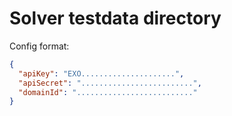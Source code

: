 # Solver testdata directory

Config format:

```json
{
  "apiKey": "EXO.....................",
  "apiSecret": ".........................",
  "domainId": ".........................."
}
```
